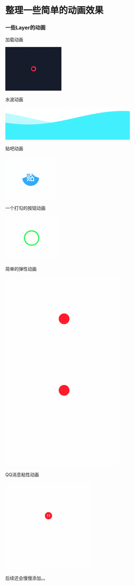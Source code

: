# 整理一些简单的动画效果


### 一些Layer的动画

加载动画

![image](https://github.com/OneKnife/AnimateDemos/blob/master/GIF/1.gif)

水波动画

![image](https://github.com/OneKnife/AnimateDemos/blob/master/GIF/2.gif)

贴吧动画

![image](https://github.com/OneKnife/AnimateDemos/blob/master/GIF/3.gif)

一个打勾的按钮动画

![image](https://github.com/OneKnife/AnimateDemos/blob/master/GIF/4.gif)

简单的弹性动画

![image](https://github.com/OneKnife/AnimateDemos/blob/master/GIF/5.gif)

QQ消息粘性动画

![image](https://github.com/OneKnife/AnimateDemos/blob/master/GIF/6.gif)



后续还会慢慢添加。。